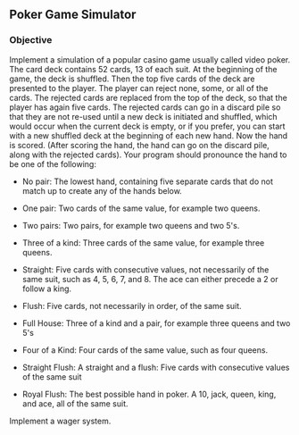 ## Poker Game Simulator

### Objective

Implement a simulation of a popular casino game usually called video poker. The card deck contains 52 cards, 13 of each suit. At the beginning of the game, the deck is shuffled. Then the top five cards of the deck are presented to the player. The player can reject none, some, or all of the cards. The rejected cards are replaced from the top of the deck, so that the player has again five cards. The rejected cards can go in a discard pile so that they are not re-used until a new deck is initiated and shuffled, which would occur when the current deck is empty, or if you prefer, you can start with a new shuffled deck at the beginning of each new hand. Now the hand is scored. (After scoring the hand, the hand can go on the discard pile, along with the rejected cards). Your program should pronounce the hand to be one of the following:

* No pair: The lowest hand, containing five separate cards that do not match up to create any of the hands below.

* One pair: Two cards of the same value, for example two queens.

* Two pairs: Two pairs, for example two queens and two 5's.

* Three of a kind: Three cards of the same value, for example three queens.

* Straight: Five cards with consecutive values, not necessarily of the same suit, such as 4, 5, 6, 7, and 8. The ace can either precede a 2 or follow a king.

* Flush: Five cards, not necessarily in order, of the same suit.

* Full House: Three of a kind and a pair, for example three queens and two 5's

* Four of a Kind: Four cards of the same value, such as four queens.

* Straight Flush: A straight and a flush: Five cards with consecutive values of the same suit

* Royal Flush: The best possible hand in poker. A 10, jack, queen, king, and ace, all of the same suit.

Implement a wager system.